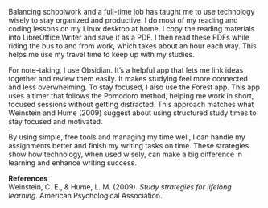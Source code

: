 Balancing schoolwork and a full-time job has taught me to use technology wisely to stay organized and productive. I do most of my reading and coding lessons on my Linux desktop at home. I copy the reading materials into LibreOffice Writer and save it as a PDF. I then read these PDFs while riding the bus to and from work, which takes about an hour each way. This helps me use my travel time to keep up with my studies.

For note-taking, I use Obsidian. It’s a helpful app that lets me link ideas together and review them easily. It makes studying feel more connected and less overwhelming. To stay focused, I also use the Forest app. This app uses a timer that follows the Pomodoro method, helping me work in short, focused sessions without getting distracted. This approach matches what Weinstein and Hume (2009) suggest about using structured study times to stay focused and motivated.

By using simple, free tools and managing my time well, I can handle my assignments better and finish my writing tasks on time. These strategies show how technology, when used wisely, can make a big difference in learning and enhance writing success.

**References**  
Weinstein, C. E., & Hume, L. M. (2009). _Study strategies for lifelong learning_. American Psychological Association.